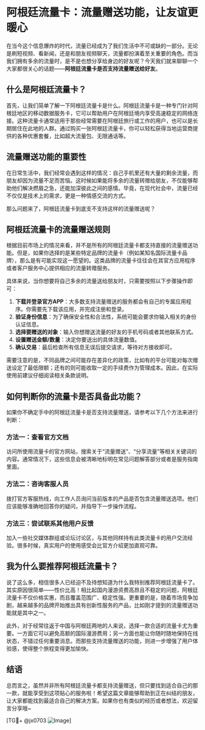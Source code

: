 # 阿根廷流量卡：流量赠送功能，让友谊更暖心

在当今这个信息爆炸的时代，流量已经成为了我们生活中不可或缺的一部分。无论是刷短视频、看新闻，还是和朋友视频聊天，流量都扮演着至关重要的角色。而当我们拥有多余的流量时，是不是也想分享给身边的好友呢？今天我们就来聊聊一个大家都很关心的话题——**阿根廷流量卡是否支持流量赠送给好友**。

## 什么是阿根廷流量卡？

首先，让我们简单了解一下阿根廷流量卡是什么。阿根廷流量卡是一种专门针对阿根廷地区的移动数据服务卡，它可以帮助用户在阿根廷境内享受高速稳定的网络连接。这种流量卡通常适用于那些经常需要在阿根廷旅行或工作的用户，也可以是长期居住在此地的人群。通过购买一张阿根廷流量卡，你可以轻松获得当地运营商提供的各种优惠套餐，比如超大流量包、无限通话等。

## 流量赠送功能的重要性

在日常生活中，我们经常会遇到这样的情况：自己手机里还有大量的剩余流量，而朋友却因为流量不足而苦恼。这时候如果能将多余的流量转赠给朋友，不仅能够帮助他们解决燃眉之急，还能加深彼此之间的感情。毕竟，在现代社会中，流量已经不仅仅是技术上的需求，更是一种情感交流的方式。

那么问题来了，阿根廷流量卡到底支不支持这样的流量赠送呢？

## 阿根廷流量卡的流量赠送规则

根据目前市场上的情况来看，并不是所有的阿根廷流量卡都支持直接的流量赠送功能。但是，如果你选择的是某些特定品牌的流量卡（例如某知名国际流量卡品牌），那么是有可能实现这一愿望的。这类品牌的流量卡往往会在其官方应用程序或者客户服务中心提供相应的流量转赠服务。

具体来说，当你想要将自己多余的流量送给朋友时，只需要按照以下步骤操作即可：

1. **下载并登录官方APP**：大多数支持流量赠送的服务都会有自己的专属应用程序。你需要先下载该应用，并完成注册和登录。
2. **验证身份信息**：为了确保安全性和合法性，系统可能会要求你输入相关的身份认证信息。
3. **选择要赠送的对象**：输入你想赠送流量的好友的手机号码或者其他联系方式。
4. **设置赠送金额/数量**：决定你要送出的具体流量数值。
5. **确认交易**：最后检查所有信息无误后提交请求，等待对方接收即可。

需要注意的是，不同品牌之间可能存在差异化的政策，比如有的平台可能对每次赠送设定了最低限额；还有的则可能收取一定的手续费作为管理成本。因此，在实际使用前建议仔细阅读相关条款说明。

## 如何判断你的流量卡是否具备此功能？

如果你不确定手中的阿根廷流量卡是否支持流量赠送，请参考以下几个方法来进行判断：

### 方法一：查看官方文档
访问所使用流量卡的官方网站，搜索关于“流量赠送”、“分享流量”等相关关键词的内容。通常情况下，这些信息会被清晰地标明在常见问题解答部分或者是服务指南里面。

### 方法二：咨询客服人员
拨打官方客服热线，向工作人员询问当前版本的产品是否包含流量赠送选项。他们应该能够准确地回答你的疑问，并指导下一步操作流程。

### 方法三：尝试联系其他用户反馈
加入一些社交媒体群组或论坛讨论区，与其他同样持有此类流量卡的用户交流经验。很多时候，真实用户的使用感受会比官方介绍更加直观可靠。

## 我为什么要推荐阿根廷流量卡？

说了这么多，相信很多人已经迫不及待想知道为什么我特别推荐阿根廷流量卡了。其实原因很简单——性价比高！相比起国内漫游资费高昂且不稳定的问题，阿根廷流量卡不仅价格实惠，而且覆盖范围广、稳定性强。更重要的是，随着市场竞争加剧，越来越多的品牌开始推出具有创新性服务的产品，比如刚才提到的流量赠送功能就是其中之一。

此外，对于经常往返于中国与阿根廷两地的人来说，选择一款合适的流量卡尤为重要。一方面它可以避免高额的国际漫游费用；另一方面也能让你随时随地保持在线状态，不错过任何重要消息。而那些支持流量赠送的功能，则进一步增强了用户体验感，使得整个旅程变得更加愉快。

## 结语

总而言之，虽然并非所有阿根廷流量卡都支持流量赠送，但只要找到适合自己的那一款，就能享受到这项贴心的服务啦！希望这篇文章能够帮助到正在纠结的朋友，让大家都能找到最适合自己的解决方案。如果你也有类似的经历或者想法，欢迎留言分享哦~

[TG💪+ @jx0703 ![Image](https://github.com/user-attachments/assets/dbca1d08-cadb-493c-b0ec-ad6f7a83f270)]